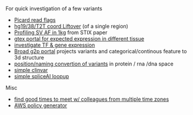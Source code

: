 For quick investigation of a few variants 

- [Picard read flags](https://broadinstitute.github.io/picard/explain-flags.html)
- [hg19/38/T2T coord Liftover](https://liftover.broadinstitute.org/) (of a single region)
- [Profiling SV AF in 1kg](https://stix.colorado.edu/) from STIX paper
- [gtex portal for expected expression in different tissue](https://gtexportal.org/home/)
- [investigate TF & gene expression](http://cistrome.org/db/#/)
- [Broad g2p portal](https://g2p.broadinstitute.org/) projects variants and categorical/continous feature to 3d structure
- [position/naming convertion of variants](https://mutalyzer.nl/) in protein / rna /dna space
- [simple clinvar](https://simple-clinvar.broadinstitute.org/)
- [simple spliceAI loopup](https://spliceailookup.broadinstitute.org/)

Misc
- [find good times to meet w/ colleagues from multiple time zones](https://www.timeanddate.com/worldclock/meeting.html)
- [AWS policy generator](https://awspolicygen.s3.amazonaws.com/policygen.html)
